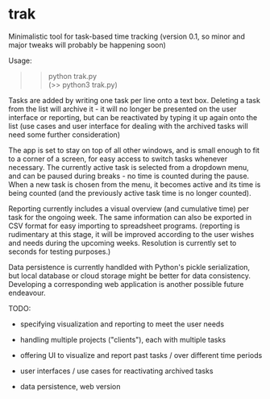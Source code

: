 # trak

Minimalistic tool for task-based time tracking (version 0.1, so minor and major tweaks will probably be happening soon)

Usage: 
>> python trak.py  
(>> python3 trak.py) 

Tasks are added by writing one task per line onto a text box. Deleting a task from the list will archive it - it will no longer be presented on the user interface or reporting, but can be reactivated by typing it up again onto the list (use cases and user interface for dealing with the archived tasks will need some further consideration) 

The app is set to stay on top of all other windows, and is small enough to fit to a corner of a screen, for easy access to switch tasks whenever necessary. The currently active task is selected from a dropdown menu, and can be paused during breaks - no time is counted during the pause. When a new task is chosen from the menu, it becomes active and its time is being counted (and the previously active task time is no longer counted). 

Reporting currently includes a visual overview (and cumulative time) per task for the ongoing week. The same information can also be exported in CSV format for easy importing to spreadsheet programs. (reporting is rudimentary at this stage, it will be improved according to the user wishes and needs during the upcoming weeks. Resolution is currently set to seconds for testing purposes.) 

Data persistence is currently handlded with Python's pickle serialization, but local database or cloud storage might be better for data consistency. Developing a corresponding web application is another possible future endeavour. 


TODO: 
* specifying visualization and reporting to meet the user needs

* handling multiple projects ("clients"), each with multiple tasks

* offering UI to visualize and report past tasks / over different time periods 

* user interfaces / use cases for reactivating archived tasks

* data persistence, web version 
